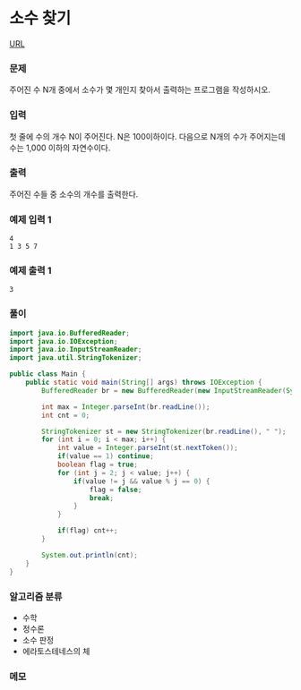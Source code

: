 소수 찾기
=============
[URL](https://www.acmicpc.net/problem/1978)

### 문제
주어진 수 N개 중에서 소수가 몇 개인지 찾아서 출력하는 프로그램을 작성하시오.

### 입력
첫 줄에 수의 개수 N이 주어진다. N은 100이하이다. 다음으로 N개의 수가 주어지는데 수는 1,000 이하의 자연수이다.

### 출력
주어진 수들 중 소수의 개수를 출력한다.

### 예제 입력 1
```
4
1 3 5 7
```

### 예제 출력 1
```
3
```

### 풀이
```java
import java.io.BufferedReader;
import java.io.IOException;
import java.io.InputStreamReader;
import java.util.StringTokenizer;

public class Main {
    public static void main(String[] args) throws IOException {
        BufferedReader br = new BufferedReader(new InputStreamReader(System.in));

        int max = Integer.parseInt(br.readLine());
        int cnt = 0;

        StringTokenizer st = new StringTokenizer(br.readLine(), " ");
        for (int i = 0; i < max; i++) {
            int value = Integer.parseInt(st.nextToken());
            if(value == 1) continue;
            boolean flag = true;
            for (int j = 2; j < value; j++) {
                if(value != j && value % j == 0) {
                    flag = false;
                    break;
                }
            }

            if(flag) cnt++;
        }

        System.out.println(cnt);
    }
}
```

### 알고리즘 분류 
- 수학
- 정수론
- 소수 판정
- 에라토스테네스의 체

### 메모
